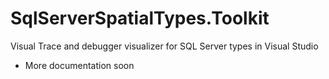 # SqlServerSpatialTypes.Toolkit
Visual Trace and debugger visualizer for SQL Server types in Visual Studio

- More documentation soon
